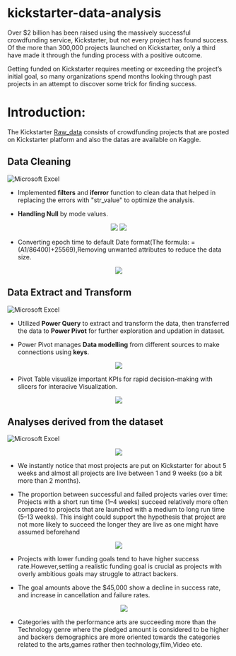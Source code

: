 # kickstarter-data-analysis
Over $2 billion has been raised using the massively successful crowdfunding service, Kickstarter, but not every project has found success. Of the more than 300,000 projects launched on Kickstarter, only a third have made it through the funding process with a positive outcome.

Getting funded on Kickstarter requires meeting or exceeding the project’s initial goal, so many organizations spend months looking through past projects in an attempt to discover some trick for finding success.
# Introduction:
The Kickstarter [Raw_data](https://github.com/Omkarnk816/Kickstarter_Data_Analytics/tree/main/Raw_Data) consists of crowdfunding projects that are posted on Kickstarter platform and also the datas are available on Kaggle.
 ## Data Cleaning
![Microsoft Excel](https://img.shields.io/badge/Microsoft_Excel-217346?style=for-the-badge&logo=microsoft-excel&logoColor=white)

 * Implemented **filters** and **iferror** function to clean data that helped in replacing the errors with "str_value" to optimize the analysis.
 
 * **Handling Null** by mode values.

 <p align="center">
  <img src="https://github.com/Omkarnk816/Kickstarter_Data_Analytics/assets/162085882/a1a922b3-2a9a-41b6-80fc-8c5501f5f90e" />
  <img src="https://github.com/Omkarnk816/Kickstarter_Data_Analytics/assets/162085882/e5cf74ea-560c-44e6-91a1-f5d84f9f23e4" />
</p>
   
 * Converting epoch time to default Date format(The formula: =(A1/86400)+25569),Removing unwanted attributes to reduce the data size.

 <p align="center">
  <img src="https://github.com/Omkarnk816/Kickstarter_Data_Analytics/assets/162085882/590a7759-304c-416d-9c45-062af814514a" />
</p>
 
 ## Data Extract and Transform
![Microsoft Excel](https://img.shields.io/badge/Microsoft_Excel-217346?style=for-the-badge&logo=microsoft-excel&logoColor=white)
 
 * Utilized **Power Query** to extract and transform the data, then transferred the data to **Power Pivot** for further exploration and updation in dataset.
 
 * Power Pivot manages **Data modelling** from different sources to make connections using **keys**.
  <p align="center">
  <img src="https://github.com/Omkarnk816/Kickstarter_Data_Analytics/assets/162085882/1bdebbb6-1bc8-46f3-96b3-1871a8da83ca" />
</p>
 

 * Pivot Table visualize important KPIs for rapid decision-making with slicers for interacive Visualization.
  <p align="center">
  <img src="https://github.com/Omkarnk816/Kickstarter_Data_Analytics/assets/162085882/729e8498-c4ed-4526-9d6e-64f917df03ea" />
</p>
 
## Analyses derived from the dataset
![Microsoft Excel](https://img.shields.io/badge/Microsoft_Excel-217346?style=for-the-badge&logo=microsoft-excel&logoColor=white)

  <p align="center">
  <img src="https://github.com/Omkarnk816/Kickstarter_Data_Analytics/assets/162085882/fc07ff3a-1d98-4bb9-9f81-524806e9d92e" />
</p>

 * We instantly notice that most projects are put on Kickstarter for about 5 weeks and almost all projects are live between 1 and 9 weeks (so a bit more than 2 months).

 * The proportion between successful and failed projects varies over time: Projects with a short run time (1–4 weeks) succeed relatively more often compared to projects that are launched with a medium to long run time (5–13      weeks). This insight could support the hypothesis that project are not more likely to succeed the longer they are live as one might have assumed beforehand 
 <p align="center">
  <img src="https://github.com/Omkarnk816/Kickstarter_Data_Analytics/assets/162085882/cd2ec8be-016e-4ab7-91b9-898f9046c5de" />
</p>

* Projects with lower funding goals tend to have higher success rate.However,setting a realistic funding goal is crucial as projects with overly ambitious goals may struggle to attract backers.
* The goal amounts above the $45,000 show a decline in success rate, and increase in cancellation and failure rates.

   <p align="center">
  <img src="https://github.com/Omkarnk816/Kickstarter_Data_Analytics/assets/162085882/31572411-1435-4c63-bf6b-5ec25c931ff4" />
</p>

* Categories with the performance arts are succeeding more than the Technology genre where the pledged amount is considered to be higher and backers demographics are more oriented towards the categories related to the arts,games rather then technology,film,Video etc. 








